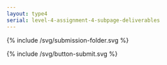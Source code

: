 ```yaml
---
layout: type4
serial: level-4-assignment-4-subpage-deliverables
---
```


{% include /svg/submission-folder.svg %}

{% include /svg/button-submit.svg %}